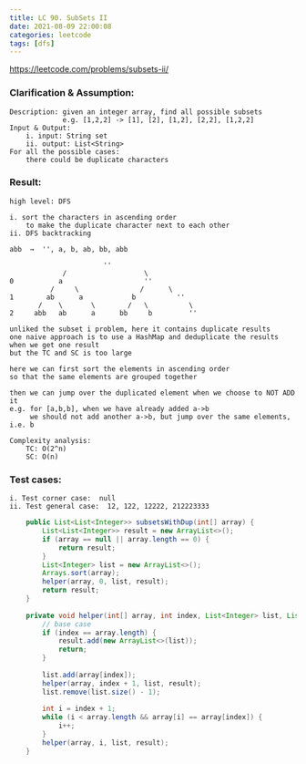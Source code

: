 ```yaml
---
title: LC 90. SubSets II
date: 2021-08-09 22:00:08
categories: leetcode
tags: [dfs]
---
```


https://leetcode.com/problems/subsets-ii/

### Clarification & Assumption:
	Description: given an integer array, find all possible subsets
		         e.g. [1,2,2] -> [1], [2], [1,2], [2,2], [1,2,2]
	Input & Output:
		i. input: String set
		ii. output: List<String>
	For all the possible cases:
		there could be duplicate characters
<!-- more -->

### Result:
	high level: DFS

	i. sort the characters in ascending order
   		to make the duplicate character next to each other
	ii. DFS backtracking

	abb  →  '', a, b, ab, bb, abb
		
			               ''
		         /                   \
    0		    a                    ''
 		      /     \               /      \
    1	     ab      a            b          ''
	       /    \       \        /   \          \ 
    2	  abb   ab      a      bb     b         ''

	unliked the subset i problem, here it contains duplicate results
	one naive approach is to use a HashMap and deduplicate the results when we get one result
	but the TC and SC is too large

	here we can first sort the elements in ascending order
	so that the same elements are grouped together

	then we can jump over the duplicated element when we choose to NOT ADD it
	e.g. for [a,b,b], when we have already added a->b
	     we should not add another a->b, but jump over the same elements, i.e. b

	Complexity analysis:
		TC: O(2^n)
		SC: O(n)

### Test cases:
	i. Test corner case:  null
	ii. Test general case:  12, 122, 12222, 212223333

```java
    public List<List<Integer>> subsetsWithDup(int[] array) {
        List<List<Integer>> result = new ArrayList<>();
        if (array == null || array.length == 0) {
            return result;
        }
        List<Integer> list = new ArrayList<>();
        Arrays.sort(array);
        helper(array, 0, list, result);
        return result;
    }
    
    private void helper(int[] array, int index, List<Integer> list, List<List<Integer>> result) {
        // base case
        if (index == array.length) {
            result.add(new ArrayList<>(list));
            return;
        }
        
        list.add(array[index]);
        helper(array, index + 1, list, result);
        list.remove(list.size() - 1);
        
        int i = index + 1;
        while (i < array.length && array[i] == array[index]) {
            i++;
        }
        helper(array, i, list, result);
    }
```